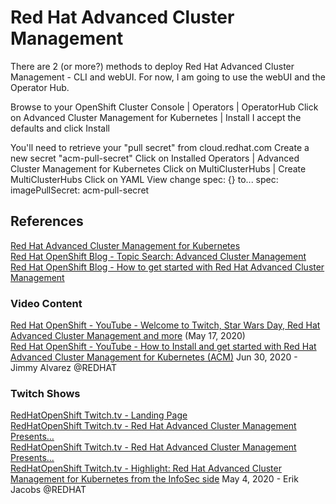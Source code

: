 # Red Hat Advanced Cluster Management

There are 2 (or more?) methods to deploy Red Hat Advanced Cluster Management - CLI and webUI.  For now, I am going to use the webUI and the Operator Hub.

Browse to your OpenShift Cluster Console | Operators | OperatorHub
Click on Advanced Cluster Management for Kubernetes | Install 
I accept the defaults and click Install

You'll need to retrieve your "pull secret" from cloud.redhat.com
Create a new secret "acm-pull-secret"
Click on Installed Operators | Advanced Cluster Management for Kubernetes 
Click on MultiClusterHubs | Create MultiClusterHubs
Click on YAML View 
change
spec: {} 
to...
spec:
  imagePullSecret: acm-pull-secret



## References
[Red Hat Advanced Cluster Management for Kubernetes](https://www.redhat.com/en/technologies/management/advanced-cluster-management)  
[Red Hat OpenShift Blog - Topic Search: Advanced Cluster Management](https://www.openshift.com/blog/tag/red-hat-advanced-cluster-management)  
[Red Hat OpenShift Blog - How to get started with Red Hat Advanced Cluster Management](https://www.openshift.com/blog/how-to-get-started-with-red-hat-advanced-cluster-management-for-kubernetes)

### Video Content
[Red Hat OpenShift - YouTube - Welcome to Twitch, Star Wars Day, Red Hat Advanced Cluster Management and more](https://www.youtube.com/watch?v=HtoNtG-Of78) (May 17, 2020)  
[Red Hat OpenShift - YouTube - How to Install and get started with Red Hat Advanced Cluster Management for Kubernetes (ACM)](https://www.youtube.com/watch?v=6dLkYEBUNn0) Jun 30, 2020 - Jimmy Alvarez @REDHAT

### Twitch Shows
[RedHatOpenShift Twitch.tv - Landing Page](https://www.twitch.tv/redhatopenshift/video/611018716?filter=highlights&sort=time)  
[RedHatOpenShift Twitch.tv - Red Hat Advanced Cluster Management Presents…](https://www.twitch.tv/redhatopenshift/video/783547154)  
[RedHatOpenShift Twitch.tv - Red Hat Advanced Cluster Management Presents...](https://www.twitch.tv/redhatopenshift/video/769284844)  
[RedHatOpenShift Twitch.tv - Highlight: Red Hat Advanced Cluster Management for Kubernetes from the InfoSec side](https://www.twitch.tv/videos/611018716) May 4, 2020 - Erik Jacobs @REDHAT  
